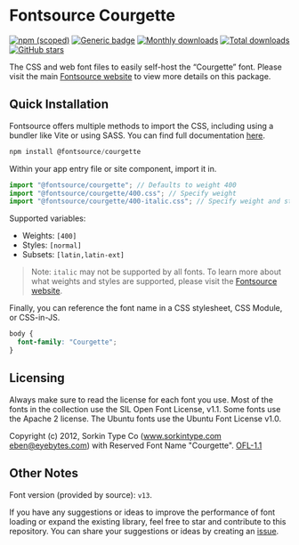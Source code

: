 # Fontsource Courgette

[![npm (scoped)](https://img.shields.io/npm/v/@fontsource/courgette?color=brightgreen)](https://www.npmjs.com/package/@fontsource/courgette) [![Generic badge](https://img.shields.io/badge/fontsource-passing-brightgreen)](https://github.com/fontsource/fontsource) [![Monthly downloads](https://badgen.net/npm/dm/@fontsource/courgette)](https://github.com/fontsource/fontsource) [![Total downloads](https://badgen.net/npm/dt/@fontsource/courgette)](https://github.com/fontsource/fontsource) [![GitHub stars](https://img.shields.io/github/stars/fontsource/fontsource.svg?style=social&label=Star)](https://github.com/fontsource/fontsource/stargazers)

The CSS and web font files to easily self-host the “Courgette” font. Please visit the main [Fontsource website](https://fontsource.org/fonts/courgette) to view more details on this package.

## Quick Installation

Fontsource offers multiple methods to import the CSS, including using a bundler like Vite or using SASS. You can find full documentation [here](https://fontsource.org/docs/getting-started/introduction).

```javascript
npm install @fontsource/courgette
```

Within your app entry file or site component, import it in.

```javascript
import "@fontsource/courgette"; // Defaults to weight 400
import "@fontsource/courgette/400.css"; // Specify weight
import "@fontsource/courgette/400-italic.css"; // Specify weight and style
```

Supported variables:
- Weights: `[400]`
- Styles: `[normal]`
- Subsets: `[latin,latin-ext]`

> Note: `italic` may not be supported by all fonts. To learn more about what weights and styles are supported, please visit the [Fontsource website](https://fontsource.org/fonts/courgette).

Finally, you can reference the font name in a CSS stylesheet, CSS Module, or CSS-in-JS.

```css
body {
  font-family: "Courgette";
}
```

## Licensing
Always make sure to read the license for each font you use. Most of the fonts in the collection use the SIL Open Font License, v1.1. Some fonts use the Apache 2 license. The Ubuntu fonts use the Ubuntu Font License v1.0.

Copyright (c) 2012, Sorkin Type Co (www.sorkintype.com eben@eyebytes.com) with Reserved Font Name "Courgette".
[OFL-1.1](http://scripts.sil.org/OFL)

## Other Notes
Font version (provided by source): `v13`.

If you have any suggestions or ideas to improve the performance of font loading or expand the existing library, feel free to star and contribute to this repository. You can share your suggestions or ideas by creating an [issue](https://github.com/fontsource/fontsource/issues).